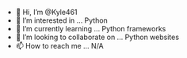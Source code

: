 - 👋 Hi, I’m @Kyle461
- 👀 I’m interested in ... Python
- 🌱 I’m currently learning ... Python frameworks
- 💞️ I’m looking to collaborate on ... Python websites
- 📫 How to reach me ... N/A

<!---
Kyle461/Kyle461 is a ✨ special ✨ repository because its `README.md` (this file) appears on your GitHub profile.
You can click the Preview link to take a look at your changes.
--->

